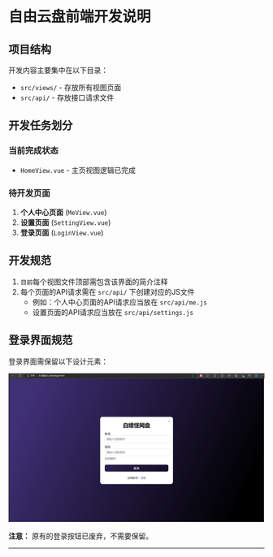 # 自由云盘前端开发说明

## 项目结构

开发内容主要集中在以下目录：
- `src/views/` - 存放所有视图页面
- `src/api/` - 存放接口请求文件

## 开发任务划分

### 当前完成状态
- `HomeView.vue` - 主页视图逻辑已完成

### 待开发页面
1. **个人中心页面** (`MeView.vue`)
2. **设置页面** (`SettingView.vue`) 
3. **登录页面** (`LoginView.vue`)

## 开发规范

1. `目前`每个视图文件顶部需包含该界面的简介注释
2. 每个页面的API请求需在 `src/api/` 下创建对应的JS文件
   - 例如：个人中心页面的API请求应当放在 `src/api/me.js`
   - 设置页面的API请求应当放在 `src/api/settings.js`

## 登录界面规范

登录界面需保留以下设计元素：

![登录界面设计图](./instruct/1.png)

**注意：** 原有的登录按钮已废弃，不需要保留。

---
